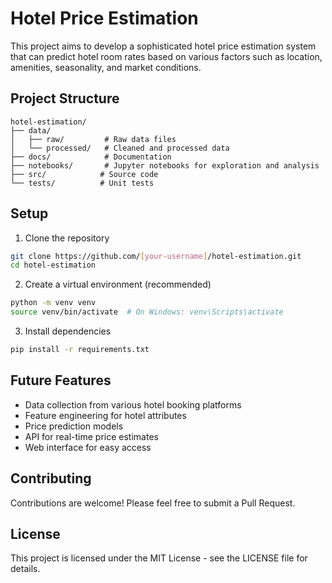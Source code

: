 # Hotel Price Estimation

This project aims to develop a sophisticated hotel price estimation system that can predict hotel room rates based on various factors such as location, amenities, seasonality, and market conditions.

## Project Structure

```
hotel-estimation/
├── data/
│   ├── raw/         # Raw data files
│   └── processed/   # Cleaned and processed data
├── docs/            # Documentation
├── notebooks/       # Jupyter notebooks for exploration and analysis
├── src/            # Source code
└── tests/          # Unit tests
```

## Setup

1. Clone the repository
```bash
git clone https://github.com/[your-username]/hotel-estimation.git
cd hotel-estimation
```

2. Create a virtual environment (recommended)
```bash
python -m venv venv
source venv/bin/activate  # On Windows: venv\Scripts\activate
```

3. Install dependencies
```bash
pip install -r requirements.txt
```

## Future Features

- Data collection from various hotel booking platforms
- Feature engineering for hotel attributes
- Price prediction models
- API for real-time price estimates
- Web interface for easy access

## Contributing

Contributions are welcome! Please feel free to submit a Pull Request.

## License

This project is licensed under the MIT License - see the LICENSE file for details.
